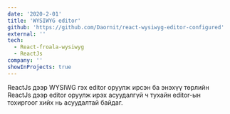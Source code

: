```yaml
---
date: '2020-2-01'
title: 'WYSIWYG editor'
github: 'https://github.com/Daornit/react-wysiwyg-editor-configured'
external: ''
tech:
  - React-froala-wysiwyg
  - ReactJs
company: ''
showInProjects: true
---
```


ReactJs дээр WYSIWG гэх editor оруулж ирсэн ба энэхүү төрлийн ReactJs дээр editor оруулж ирэх асуудалгүй ч тухайн editor-ын тохиргоог хийх нь асуудалтай байдаг.